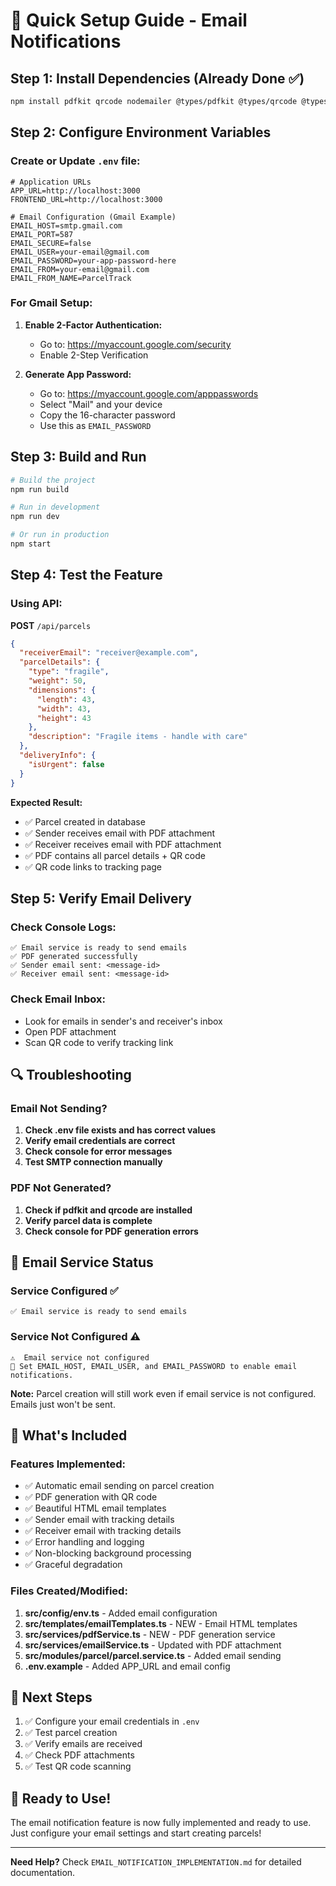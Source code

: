 # 🚀 Quick Setup Guide - Email Notifications

## Step 1: Install Dependencies (Already Done ✅)

```bash
npm install pdfkit qrcode nodemailer @types/pdfkit @types/qrcode @types/nodemailer
```

## Step 2: Configure Environment Variables

### Create or Update `.env` file:

```env
# Application URLs
APP_URL=http://localhost:3000
FRONTEND_URL=http://localhost:3000

# Email Configuration (Gmail Example)
EMAIL_HOST=smtp.gmail.com
EMAIL_PORT=587
EMAIL_SECURE=false
EMAIL_USER=your-email@gmail.com
EMAIL_PASSWORD=your-app-password-here
EMAIL_FROM=your-email@gmail.com
EMAIL_FROM_NAME=ParcelTrack
```

### For Gmail Setup:

1. **Enable 2-Factor Authentication:**

   - Go to: https://myaccount.google.com/security
   - Enable 2-Step Verification

2. **Generate App Password:**
   - Go to: https://myaccount.google.com/apppasswords
   - Select "Mail" and your device
   - Copy the 16-character password
   - Use this as `EMAIL_PASSWORD`

## Step 3: Build and Run

```bash
# Build the project
npm run build

# Run in development
npm run dev

# Or run in production
npm start
```

## Step 4: Test the Feature

### Using API:

**POST** `/api/parcels`

```json
{
  "receiverEmail": "receiver@example.com",
  "parcelDetails": {
    "type": "fragile",
    "weight": 50,
    "dimensions": {
      "length": 43,
      "width": 43,
      "height": 43
    },
    "description": "Fragile items - handle with care"
  },
  "deliveryInfo": {
    "isUrgent": false
  }
}
```

**Expected Result:**

- ✅ Parcel created in database
- ✅ Sender receives email with PDF attachment
- ✅ Receiver receives email with PDF attachment
- ✅ PDF contains all parcel details + QR code
- ✅ QR code links to tracking page

## Step 5: Verify Email Delivery

### Check Console Logs:

```
✅ Email service is ready to send emails
✅ PDF generated successfully
✅ Sender email sent: <message-id>
✅ Receiver email sent: <message-id>
```

### Check Email Inbox:

- Look for emails in sender's and receiver's inbox
- Open PDF attachment
- Scan QR code to verify tracking link

## 🔍 Troubleshooting

### Email Not Sending?

1. **Check .env file exists and has correct values**
2. **Verify email credentials are correct**
3. **Check console for error messages**
4. **Test SMTP connection manually**

### PDF Not Generated?

1. **Check if pdfkit and qrcode are installed**
2. **Verify parcel data is complete**
3. **Check console for PDF generation errors**

## 📧 Email Service Status

### Service Configured ✅

```
✅ Email service is ready to send emails
```

### Service Not Configured ⚠️

```
⚠️  Email service not configured
📧 Set EMAIL_HOST, EMAIL_USER, and EMAIL_PASSWORD to enable email notifications.
```

**Note:** Parcel creation will still work even if email service is not configured. Emails just won't be sent.

## 🎯 What's Included

### Features Implemented:

- ✅ Automatic email sending on parcel creation
- ✅ PDF generation with QR code
- ✅ Beautiful HTML email templates
- ✅ Sender email with tracking details
- ✅ Receiver email with tracking details
- ✅ Error handling and logging
- ✅ Non-blocking background processing
- ✅ Graceful degradation

### Files Created/Modified:

1. **src/config/env.ts** - Added email configuration
2. **src/templates/emailTemplates.ts** - NEW - Email HTML templates
3. **src/services/pdfService.ts** - NEW - PDF generation service
4. **src/services/emailService.ts** - Updated with PDF attachment
5. **src/modules/parcel/parcel.service.ts** - Added email sending
6. **.env.example** - Added APP_URL and email config

## 📝 Next Steps

1. ✅ Configure your email credentials in `.env`
2. ✅ Test parcel creation
3. ✅ Verify emails are received
4. ✅ Check PDF attachments
5. ✅ Test QR code scanning

## 🎉 Ready to Use!

The email notification feature is now fully implemented and ready to use. Just configure your email settings and start creating parcels!

---

**Need Help?** Check `EMAIL_NOTIFICATION_IMPLEMENTATION.md` for detailed documentation.
